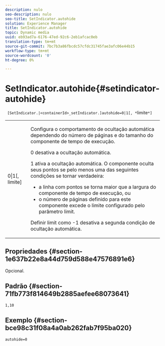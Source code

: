 ```yaml
---
description: nulo
seo-description: nulo
seo-title: SetIndicator.autohide
solution: Experience Manager
title: SetIndicator.autohide
topic: Dynamic media
uuid: eb93ad7a-6176-47ed-92c6-2eb1afcac0eb
translation-type: tm+mt
source-git-commit: 7bc7b3a86fbcdc57cfdc31745fae3afc06e44b15
workflow-type: tm+mt
source-wordcount: '0'
ht-degree: 0%

---
```



# SetIndicator.autohide{#setindicator-autohide}

` [SetIndicator.|<containerId>_setIndicator.]autohide=0|1[, *`limite`*]`

<table id="table_0BEA0B5FFDF64E5594B534B2A87A6D88"> 
 <tbody> 
  <tr> 
   <td colname="col1"> <p> <span class="codeph">0|1[,<span class="varname"> limite</span>]</span> </p> </td> 
   <td colname="col2"> <p> Configura o comportamento de ocultação automática dependendo do número de páginas e do tamanho do componente de tempo de execução. </p> <p> <span class="codeph"> 0</span> desativa a ocultação automática. </p> <p> <span class="codeph"> 1</span> ativa a ocultação automática. O componente oculta seus pontos se pelo menos uma das seguintes condições se tornar verdadeira: </p> <p> 
     <ul id="ul_A7F9C1DDC6AE44BAA348B3AD440A4EDD"> 
      <li id="li_39332158806445DF874C5A52F1331B8B">a linha com pontos se torna maior que a largura do componente de tempo de execução, ou </li> 
      <li id="li_E30BAC8B609147ADB8824000F5729B21">o número de páginas definido para este componente excede o limite configurado pelo parâmetro <span class="codeph"><span class="varname"> limit</span></span>. </li> 
     </ul> </p> <p> Definir <span class="codeph"><span class="varname"> limit</span></span> como <span class="codeph"> -1</span> desativa a segunda condição de ocultação automática. </p> </td> 
  </tr> 
 </tbody> 
</table>

## Propriedades {#section-1e637b22e8a44d759d588e47576891e6}

Opcional.

## Padrão {#section-71fb773f814649b2885aefee68073641}

`1,10`

## Exemplo {#section-bce98c31f08a4a0ab262fab7f95ba020}

`autohide=0`

